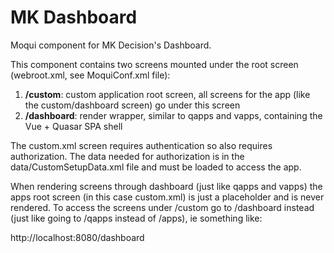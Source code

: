 # MK Dashboard

Moqui component for MK Decision's Dashboard.

This component contains two screens mounted under the root screen (webroot.xml, see MoquiConf.xml file):

1. **/custom**: custom application root screen, all screens for the app (like the custom/dashboard screen) go under this screen 
2. **/dashboard**: render wrapper, similar to qapps and vapps, containing the Vue + Quasar SPA shell

The custom.xml screen requires authentication so also requires authorization. The data needed for authorization is in the data/CustomSetupData.xml file and must be loaded to access the app.
 
When rendering screens through dashboard (just like qapps and vapps) the apps root screen (in this case custom.xml) is just a placeholder and is never rendered.
To access the screens under /custom go to /dashboard instead (just like going to /qapps instead of /apps), ie something like:

http://localhost:8080/dashboard
